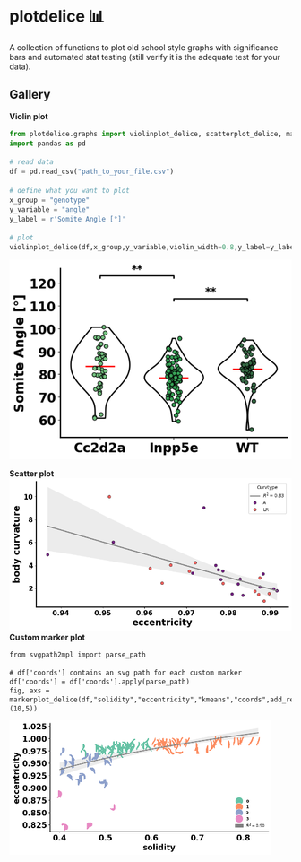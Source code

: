 # plotdelice 📊
A collection of functions to plot old school style graphs with significance bars and automated stat testing (still verify it is the adequate test for your data).

## Gallery
**Violin plot**

```python
from plotdelice.graphs import violinplot_delice, scatterplot_delice, markerplot_delice, barplot_delice
import pandas as pd

# read data
df = pd.read_csv("path_to_your_file.csv")

# define what you want to plot
x_group = "genotype"
y_variable = "angle"
y_label = r'Somite Angle [°]'

# plot
violinplot_delice(df,x_group,y_variable,violin_width=0.8,y_label=y_label,palette="Greens_d",point_size=40,jitter=0.09)
```


![alt text](assets/image.png)

**Scatter plot**
![alt text](assets/scatter.png)
**Custom marker plot**
```
from svgpath2mpl import parse_path

# df['coords'] contains an svg path for each custom marker
df['coords'] = df['coords'].apply(parse_path)
fig, axs = markerplot_delice(df,"solidity","eccentricity","kmeans","coords",add_regression='logx',palette='Set2',figsize=(10,5))
```
![alt text](assets/marker.png)



